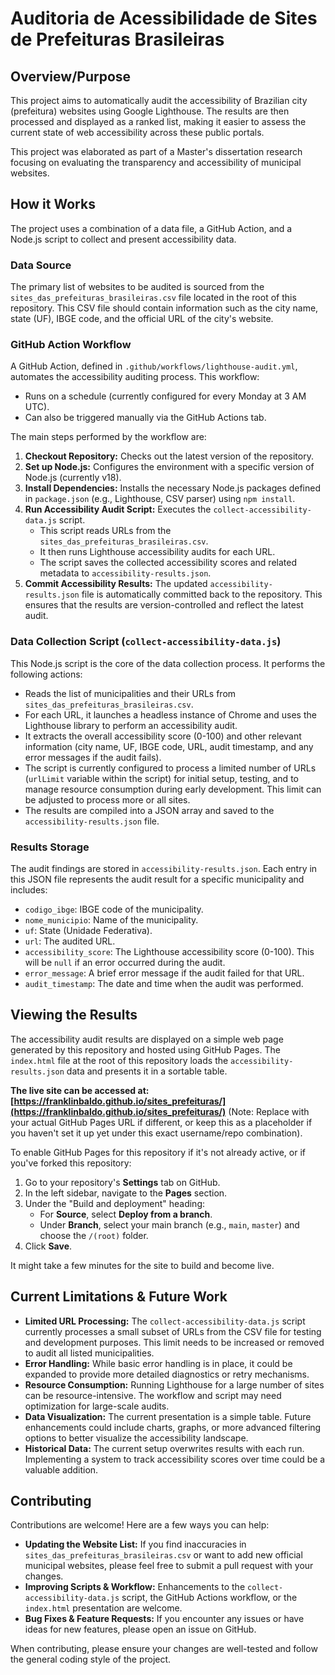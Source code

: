 # Auditoria de Acessibilidade de Sites de Prefeituras Brasileiras

## Overview/Purpose

This project aims to automatically audit the accessibility of Brazilian city (prefeitura) websites using Google Lighthouse. The results are then processed and displayed as a ranked list, making it easier to assess the current state of web accessibility across these public portals.

This project was elaborated as part of a Master's dissertation research focusing on evaluating the transparency and accessibility of municipal websites.

## How it Works

The project uses a combination of a data file, a GitHub Action, and a Node.js script to collect and present accessibility data.

### Data Source

The primary list of websites to be audited is sourced from the `sites_das_prefeituras_brasileiras.csv` file located in the root of this repository. This CSV file should contain information such as the city name, state (UF), IBGE code, and the official URL of the city's website.

### GitHub Action Workflow

A GitHub Action, defined in `.github/workflows/lighthouse-audit.yml`, automates the accessibility auditing process. This workflow:
- Runs on a schedule (currently configured for every Monday at 3 AM UTC).
- Can also be triggered manually via the GitHub Actions tab.

The main steps performed by the workflow are:
1.  **Checkout Repository:** Checks out the latest version of the repository.
2.  **Set up Node.js:** Configures the environment with a specific version of Node.js (currently v18).
3.  **Install Dependencies:** Installs the necessary Node.js packages defined in `package.json` (e.g., Lighthouse, CSV parser) using `npm install`.
4.  **Run Accessibility Audit Script:** Executes the `collect-accessibility-data.js` script.
    - This script reads URLs from the `sites_das_prefeituras_brasileiras.csv`.
    - It then runs Lighthouse accessibility audits for each URL.
    - The script saves the collected accessibility scores and related metadata to `accessibility-results.json`.
5.  **Commit Accessibility Results:** The updated `accessibility-results.json` file is automatically committed back to the repository. This ensures that the results are version-controlled and reflect the latest audit.

### Data Collection Script (`collect-accessibility-data.js`)

This Node.js script is the core of the data collection process. It performs the following actions:
- Reads the list of municipalities and their URLs from `sites_das_prefeituras_brasileiras.csv`.
- For each URL, it launches a headless instance of Chrome and uses the Lighthouse library to perform an accessibility audit.
- It extracts the overall accessibility score (0-100) and other relevant information (city name, UF, IBGE code, URL, audit timestamp, and any error messages if the audit fails).
- The script is currently configured to process a limited number of URLs (`urlLimit` variable within the script) for initial setup, testing, and to manage resource consumption during early development. This limit can be adjusted to process more or all sites.
- The results are compiled into a JSON array and saved to the `accessibility-results.json` file.

### Results Storage

The audit findings are stored in `accessibility-results.json`. Each entry in this JSON file represents the audit result for a specific municipality and includes:
- `codigo_ibge`: IBGE code of the municipality.
- `nome_municipio`: Name of the municipality.
- `uf`: State (Unidade Federativa).
- `url`: The audited URL.
- `accessibility_score`: The Lighthouse accessibility score (0-100). This will be `null` if an error occurred during the audit.
- `error_message`: A brief error message if the audit failed for that URL.
- `audit_timestamp`: The date and time when the audit was performed.

## Viewing the Results

The accessibility audit results are displayed on a simple web page generated by this repository and hosted using GitHub Pages. The `index.html` file at the root of this repository loads the `accessibility-results.json` data and presents it in a sortable table.

**The live site can be accessed at: [https://franklinbaldo.github.io/sites_prefeituras/](https://franklinbaldo.github.io/sites_prefeituras/)** (Note: Replace with your actual GitHub Pages URL if different, or keep this as a placeholder if you haven't set it up yet under this exact username/repo combination).

To enable GitHub Pages for this repository if it's not already active, or if you've forked this repository:

1.  Go to your repository's **Settings** tab on GitHub.
2.  In the left sidebar, navigate to the **Pages** section.
3.  Under the "Build and deployment" heading:
    *   For **Source**, select **Deploy from a branch**.
    *   Under **Branch**, select your main branch (e.g., `main`, `master`) and choose the `/(root)` folder.
4.  Click **Save**.

It might take a few minutes for the site to build and become live.

## Current Limitations & Future Work

-   **Limited URL Processing:** The `collect-accessibility-data.js` script currently processes a small subset of URLs from the CSV file for testing and development purposes. This limit needs to be increased or removed to audit all listed municipalities.
-   **Error Handling:** While basic error handling is in place, it could be expanded to provide more detailed diagnostics or retry mechanisms.
-   **Resource Consumption:** Running Lighthouse for a large number of sites can be resource-intensive. The workflow and script may need optimization for large-scale audits.
-   **Data Visualization:** The current presentation is a simple table. Future enhancements could include charts, graphs, or more advanced filtering options to better visualize the accessibility landscape.
-   **Historical Data:** The current setup overwrites results with each run. Implementing a system to track accessibility scores over time could be a valuable addition.

## Contributing

Contributions are welcome! Here are a few ways you can help:

-   **Updating the Website List:** If you find inaccuracies in `sites_das_prefeituras_brasileiras.csv` or want to add new official municipal websites, please feel free to submit a pull request with your changes.
-   **Improving Scripts & Workflow:** Enhancements to the `collect-accessibility-data.js` script, the GitHub Actions workflow, or the `index.html` presentation are welcome.
-   **Bug Fixes & Feature Requests:** If you encounter any issues or have ideas for new features, please open an issue on GitHub.

When contributing, please ensure your changes are well-tested and follow the general coding style of the project.
